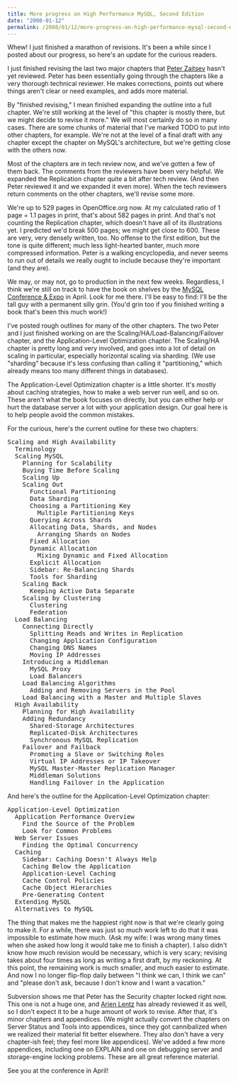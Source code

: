 ```yaml
---
title: More progress on High Performance MySQL, Second Edition
date: "2008-01-12"
permalink: /2008/01/12/more-progress-on-high-performance-mysql-second-edition/
---
```

Whew! I just finished a marathon of revisions. It's been a while since I posted about our progress, so here's an update for the curious readers.

I just finished revising the last two major chapters that [Peter Zaitsev][1] hasn't yet reviewed. Peter has been essentially going through the chapters like a very thorough technical reviewer. He makes corrections, points out where things aren't clear or need examples, and adds more material.

By "finished revising," I mean finished expanding the outline into a full chapter. We're still working at the level of "this chapter is mostly there, but we might decide to revise it more." We will most certainly do so in many cases. There are some chunks of material that I've marked TODO to put into other chapters, for example. We're not at the level of a final draft with any chapter except the chapter on MySQL's architecture, but we're getting close with the others now.

Most of the chapters are in tech review now, and we've gotten a few of them back. The comments from the reviewers have been very helpful. We expanded the Replication chapter quite a bit after tech review. (And then Peter reviewed it and we expanded it even more). When the tech reviewers return comments on the other chapters, we'll revise some more.

We're up to 529 pages in OpenOffice.org now. At my calculated ratio of 1 page = 1.1 pages in print, that's about 582 pages in print. And that's not counting the Replication chapter, which doesn't have all of its illustrations yet. I predicted we'd break 500 pages; we might get close to 600. These are very, very densely written, too. No offense to the first edition, but the tone is quite different; much less light-hearted banter, much more compressed information. Peter is a walking encyclopedia, and never seems to run out of details we really ought to include because they're important (and they are).

We may, or may not, go to production in the next few weeks. Regardless, I think we're still on track to have the book on shelves by the [MySQL Conference &#038; Expo][2] in April. Look for me there. I'll be easy to find: I'll be the tall guy with a permanent silly grin. (You'd grin too if you finished writing a book that's been this much work!)

I've posted rough outlines for many of the other chapters. The two Peter and I just finished working on are the Scaling/HA/Load-Balancing/Failover chapter, and the Application-Level Optimization chapter. The Scaling/HA chapter is pretty long and very involved, and goes into a lot of detail on scaling in particular, especially horizontal scaling via sharding. (We use "sharding" because it's less confusing than calling it "partitioning," which already means too many different things in databases).

The Application-Level Optimization chapter is a little shorter. It's mostly about caching strategies, how to make a web server run well, and so on. These aren't what the book focuses on directly, but you can either help or hurt the database server a lot with your application design. Our goal here is to help people avoid the common mistakes.

For the curious, here's the current outline for these two chapters:

<pre>Scaling and High Availability
  Terminology
  Scaling MySQL
    Planning for Scalability
    Buying Time Before Scaling
    Scaling Up
    Scaling Out
      Functional Partitioning
      Data Sharding
      Choosing a Partitioning Key
        Multiple Partitioning Keys
      Querying Across Shards
      Allocating Data, Shards, and Nodes
        Arranging Shards on Nodes
      Fixed Allocation
      Dynamic Allocation
        Mixing Dynamic and Fixed Allocation
      Explicit Allocation
      Sidebar: Re-Balancing Shards
      Tools for Sharding
    Scaling Back
      Keeping Active Data Separate
    Scaling by Clustering
      Clustering
      Federation
  Load Balancing
    Connecting Directly
      Splitting Reads and Writes in Replication
      Changing Application Configuration
      Changing DNS Names
      Moving IP Addresses
    Introducing a Middleman
      MySQL Proxy
      Load Balancers
    Load Balancing Algorithms
      Adding and Removing Servers in the Pool
    Load Balancing with a Master and Multiple Slaves
  High Availability
    Planning for High Availability
    Adding Redundancy
      Shared-Storage Architectures
      Replicated-Disk Architectures
      Synchronous MySQL Replication
    Failover and Failback
      Promoting a Slave or Switching Roles
      Virtual IP Addresses or IP Takeover
      MySQL Master-Master Replication Manager
      Middleman Solutions
      Handling Failover in the Application
</pre>

And here's the outline for the Application-Level Optimization chapter:

<pre>Application-Level Optimization
  Application Performance Overview
    Find the Source of the Problem
    Look for Common Problems
  Web Server Issues
    Finding the Optimal Concurrency
  Caching
    Sidebar: Caching Doesn't Always Help
    Caching Below the Application
    Application-Level Caching
    Cache Control Policies
    Cache Object Hierarchies
    Pre-Generating Content
  Extending MySQL
  Alternatives to MySQL</pre>

The thing that makes me the happiest right now is that we're clearly going to make it. For a while, there was just so much work left to do that it was impossible to estimate how much. (Ask my wife: I was wrong many times when she asked how long it would take me to finish a chapter). I also didn't know how much revision would be necessary, which is very scary; revising takes about four times as long as writing a first draft, by my reckoning. At this point, the remaining work is much smaller, and much easier to estimate. And now I no longer flip-flop daily between "I think we can, I think we can" and "please don't ask, because I don't know and I want a vacation."

Subversion shows me that Peter has the Security chapter locked right now. This one is not a huge one, and [Arjen Lentz][3] has already reviewed it as well, so I don't expect it to be a huge amount of work to revise. After that, it's minor chapters and appendices. (We might actually convert the chapters on Server Status and Tools into appendices, since they got cannibalized when we realized their material fit better elsewhere. They also don't have a very chapter-ish feel; they feel more like appendices). We've added a few more appendices, including one on EXPLAIN and one on debugging server and storage-engine locking problems. These are all great reference material.

See you at the conference in April!

 [1]: http://www.mysqlperformanceblog.com/
 [2]: http://www.mysqlconf.com/
 [3]: http://openquery.com.au/
